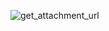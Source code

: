 ![get_attachment_url](https://github.com/user-attachments/assets/0b522c6a-5c58-4c3e-9156-8f6da53a6542)
